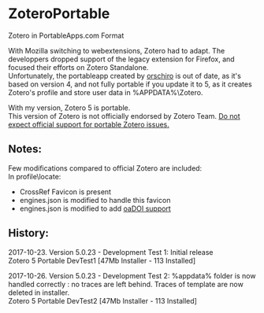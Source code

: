 ﻿# ZoteroPortable
Zotero in PortableApps.com Format
  
With Mozilla switching to webextensions, Zotero had to adapt. The developpers dropped support of the legacy extension for Firefox, and focused their efforts on Zotero Standalone.  
Unfortunately, the portableapp created by <a href="https://portableapps.com/node/36565">orschiro</a> is out of date, as it's based on version 4, and not fully portable if you update it to 5, as it creates Zotero's profile and store user data in %APPDATA%\Zotero.  
  
With my version, Zotero 5 is portable.  
This version of Zotero is not officially endorsed by Zotero Team. <a href="https://forums.zotero.org/discussion/64050/5-0-portable-zotero">Do not expect official support for portable Zotero issues.</a>  
  
Notes:
-----
Few modifications compared to official Zotero are included:  
In profile\locate:  
- CrossRef Favicon is present  
- engines.json is modified to handle this favicon  
- engines.json is modified to add <a href="https://github.com/Impactstory/oadoi/pull/1" target="_blank">oaDOI support</a>  
  
History:
-----
2017-10-23. Version 5.0.23 - Development Test 1: Initial release  
Zotero 5 Portable DevTest1 [47Mb Installer - 113 Installed]  
  
2017-10-26. Version 5.0.23 - Development Test 2: %appdata% folder is now handled correctly : no traces are left behind. Traces of template are now deleted in installer.  
Zotero 5 Portable DevTest2 [47Mb Installer - 113 Installed]  
